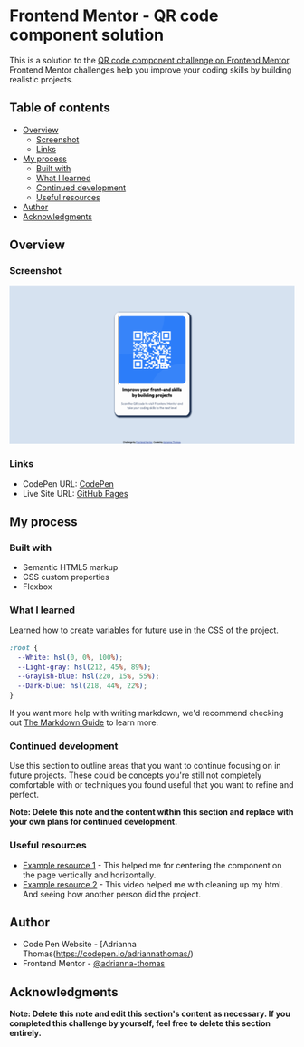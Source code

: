 # Frontend Mentor - QR code component solution

This is a solution to the [QR code component challenge on Frontend Mentor](https://www.frontendmentor.io/challenges/qr-code-component-iux_sIO_H). Frontend Mentor challenges help you improve your coding skills by building realistic projects. 

## Table of contents

- [Overview](#overview)
  - [Screenshot](#screenshot)
  - [Links](#links)
- [My process](#my-process)
  - [Built with](#built-with)
  - [What I learned](#what-i-learned)
  - [Continued development](#continued-development)
  - [Useful resources](#useful-resources)
- [Author](#author)
- [Acknowledgments](#acknowledgments)



## Overview

### Screenshot

![](https://github.com/adrianna-thomas/qr-code-component/blob/d2c2b32f85002b336c4f170e37304defb82b6766/qr-code-component-screenshot.png)

### Links

- CodePen URL: [CodePen](https://codepen.io/adriannathomas/pen/ExoWKOe)
- Live Site URL: [GitHub Pages](https://adrianna-thomas.github.io/qr-code-component/)

## My process

### Built with

- Semantic HTML5 markup
- CSS custom properties
- Flexbox


### What I learned

Learned how to create variables for future use in the CSS of the project.


```css
:root {
  --White: hsl(0, 0%, 100%);
  --Light-gray: hsl(212, 45%, 89%);
  --Grayish-blue: hsl(220, 15%, 55%);
  --Dark-blue: hsl(218, 44%, 22%);
}
```

If you want more help with writing markdown, we'd recommend checking out [The Markdown Guide](https://www.markdownguide.org/) to learn more.


### Continued development

Use this section to outline areas that you want to continue focusing on in future projects. These could be concepts you're still not completely comfortable with or techniques you found useful that you want to refine and perfect.

**Note: Delete this note and the content within this section and replace with your own plans for continued development.**

### Useful resources

- [Example resource 1](https://stackoverflow.com/questions/31697269/center-divs-in-body-horizontally-and-vertically-with-flexbox) - This helped me for centering the component on the page vertically and horizontally. 
- [Example resource 2](https://www.youtube.com/watch?v=5BBYPntB-GY&ab_channel=MrCoder) - This video helped me with cleaning up my html. And seeing how another person did the project. 


## Author

- Code Pen Website - [Adrianna Thomas(https://codepen.io/adriannathomas/)
- Frontend Mentor - [@adrianna-thomas](https://www.frontendmentor.io/profile/adrianna-thomas)


## Acknowledgments



**Note: Delete this note and edit this section's content as necessary. If you completed this challenge by yourself, feel free to delete this section entirely.**
